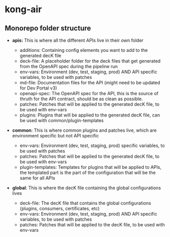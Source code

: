 # kong-air

## Monorepo folder structure

- **apis:** This is where all the different APIs live in their own folder
    - additions: Containing config elements you want to add to the generated decK file
    - deck-file: A placeholder folder for the deck files that get generated from the OpenAPI spec during the pipeline run
    - env-vars: Environment (dev, test, staging, prod) AND API specific variables, to be used with patches
    - md-file: Documentation files for the API (might need to be updated for Dev Portal v3)
    - openapi-spec: The OpenAPI spec for the API, this is the source of thruth for the API contract, should be as clean as possible.
    - patches: Patches that will be applied to the generated decK file, to be used with env-vars
    - plugins: Plugins that will be applied to the generated decK file, can be used with common/plugin-templates

- **common**: This is where common plugins and patches live, which are environment specific but not API specific
    - env-vars: Environment (dev, test, staging, prod) specific variables, to be used with patches
    - patches: Patches that will be applied to the generated decK file, to be used with env-vars
    - plugin-templates: Templates for plugins that will be applied to APIs, the templated part is the part of the configuration that will be the same for all APIs

- **global**: This is where the decK file containing the global configurations lives
    - deck-file: The decK file that contains the global configurations (plugins, consumers, certificates, etc)
    - env-vars: Environment (dev, test, staging, prod) AND API specific variables, to be used with patches
    - patches: Patches that will be applied to the decK file, to be used with env-vars